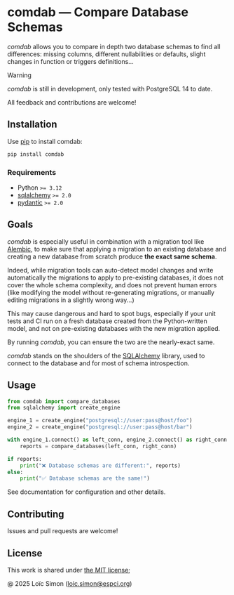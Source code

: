 # comdab — Compare Database Schemas

_comdab_ allows you to compare in depth two database schemas to find
all differences: missing columns, different nullabilities or defaults,
slight changes in function or triggers definitions...

> [!WARNING]
>
> _comdab_ is still in development, only tested with PostgreSQL 14 to date.
>
> All feedback and contributions are welcome!

## Installation

Use [pip](https://pip.pypa.io) to install comdab:

```bash
pip install comdab
```

### Requirements

- Python `>= 3.12`
- [sqlalchemy](https://pypi.org/project/sqlalchemy) `>= 2.0`
- [pydantic](https://pypi.org/project/pydantic) `>= 2.0`

## Goals

_comdab_ is especially useful in combination with a migration tool like
[Alembic](https://alembic.sqlalchemy.org), to make sure that applying a
migration to an existing database
and creating a new database from scratch produce **the exact same schema**.

Indeed, while migration tools can auto-detect model changes and write
automatically the migrations to apply to pre-existing databases, it does not
cover the whole schema complexity, and does not prevent human errors (like
modifying the model without re-generating migrations, or manually editing
migrations in a slightly wrong way...)

This may cause dangerous and hard to spot bugs, especially if your unit tests
and CI run on a fresh database created from the Python-written model, and not
on pre-existing databases with the new migration applied.

By running _comdab_, you can ensure the two are the nearly-exact same.

_comdab_ stands on the shoulders of the [SQLAlchemy](https://sqlalchemy.org)
library, used to connect to the database and for most of schema introspection.

## Usage

```py
from comdab import compare_databases
from sqlalchemy import create_engine

engine_1 = create_engine("postgresql://user:pass@host/foo")
engine_2 = create_engine("postgresql://user:pass@host/bar")

with engine_1.connect() as left_conn, engine_2.connect() as right_conn:
    reports = compare_databases(left_conn, right_conn)

if reports:
    print("❌ Database schemas are different:", reports)
else:
    print("✅ Database schemas are the same!")
```

See documentation for configuration and other details.

## Contributing

Issues and pull requests are welcome!

## License

This work is shared under [the MIT license](LICENSE);

@ 2025 Loïc Simon ([loic.simon@espci.org](mailto:loic.simon@espci.org))
